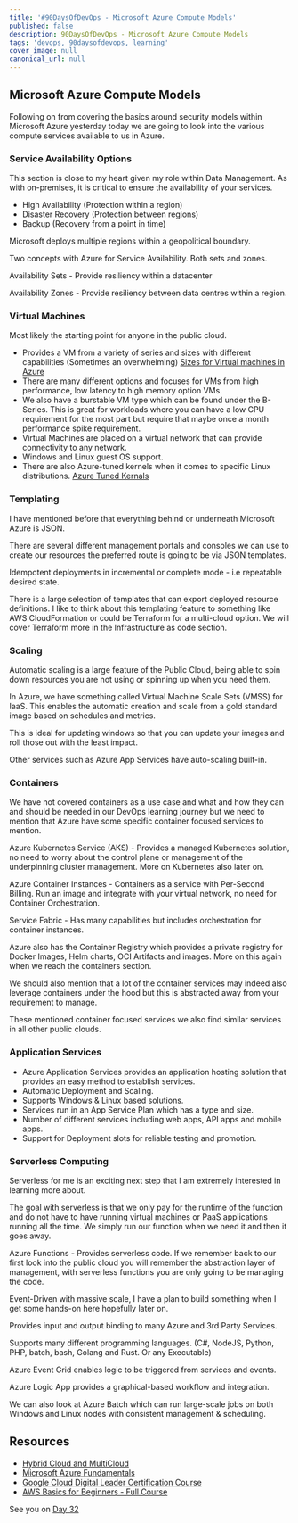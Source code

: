 ```yaml
---
title: '#90DaysOfDevOps - Microsoft Azure Compute Models'
published: false
description: 90DaysOfDevOps - Microsoft Azure Compute Models
tags: 'devops, 90daysofdevops, learning'
cover_image: null
canonical_url: null
---
```

## Microsoft Azure Compute Models

Following on from covering the basics around security models within Microsoft Azure yesterday today we are going to look into the various compute services available to us in Azure. 

### Service Availability Options 

This section is close to my heart given my role within Data Management. As with on-premises, it is critical to ensure the availability of your services. 

- High Availability (Protection within a region)
- Disaster Recovery (Protection between regions)
- Backup (Recovery from a point in time)

Microsoft deploys multiple regions within a geopolitical boundary. 

Two concepts with Azure for Service Availability. Both sets and zones. 

Availability Sets - Provide resiliency within a datacenter 

Availability Zones - Provide resiliency between data centres within a region.  

### Virtual Machines 

Most likely the starting point for anyone in the public cloud. 

- Provides a VM from a variety of series and sizes with different capabilities (Sometimes an overwhelming) [Sizes for Virtual machines in Azure](https://docs.microsoft.com/en-us/azure/virtual-machines/sizes)
- There are many different options and focuses for VMs from high performance, low latency to high memory option VMs. 
- We also have a burstable VM type which can be found under the B-Series. This is great for workloads where you can have a low CPU requirement for the most part but require that maybe once a month performance spike requirement. 
-  Virtual Machines are placed on a virtual network that can provide connectivity to any network. 
-  Windows and Linux guest OS support. 
-  There are also Azure-tuned kernels when it comes to specific Linux distributions. [Azure Tuned Kernals](https://docs.microsoft.com/en-us/azure/virtual-machines/linux/endorsed-distros#azure-tuned-kernels)

### Templating 

I have mentioned before that everything behind or underneath Microsoft Azure is JSON. 

There are several different management portals and consoles we can use to create our resources the preferred route is going to be via JSON templates. 

Idempotent deployments in incremental or complete mode - i.e repeatable desired state. 

There is a large selection of templates that can export deployed resource definitions. I like to think about this templating feature to something like AWS CloudFormation or could be Terraform for a multi-cloud option. We will cover Terraform more in the Infrastructure as code section. 

### Scaling

Automatic scaling is a large feature of the Public Cloud, being able to spin down resources you are not using or spinning up when you need them. 

In Azure, we have something called Virtual Machine Scale Sets (VMSS) for IaaS. This enables the automatic creation and scale from a gold standard image based on schedules and metrics. 

This is ideal for updating windows so that you can update your images and roll those out with the least impact. 

Other services such as Azure App Services have auto-scaling built-in. 

### Containers 

We have not covered containers as a use case and what and how they can and should be needed in our DevOps learning journey but we need to mention that Azure have some specific container focused services to mention. 

Azure Kubernetes Service (AKS) - Provides a managed Kubernetes solution, no need to worry about the control plane or management of the underpinning cluster management. More on Kubernetes also later on. 

Azure Container Instances - Containers as a service with Per-Second Billing. Run an image and integrate with your virtual network, no need for Container Orchestration. 

Service Fabric - Has many capabilities but includes orchestration for container instances. 

Azure also has the Container Registry which provides a private registry for Docker Images, Helm charts, OCI Artifacts and images. More on this again when we reach the containers section. 

We should also mention that a lot of the container services may indeed also leverage containers under the hood but this is abstracted away from your requirement to manage. 

These mentioned container focused services we also find similar services in all other public clouds. 

### Application Services 

- Azure Application Services provides an application hosting solution that provides an easy method to establish services. 
- Automatic Deployment and Scaling. 
- Supports Windows & Linux based solutions. 
- Services run in an App Service Plan which has a type and size. 
- Number of different services including web apps, API apps and mobile apps. 
- Support for Deployment slots for reliable testing and promotion. 

### Serverless Computing 

Serverless for me is an exciting next step that I am extremely interested in learning more about. 

The goal with serverless is that we only pay for the runtime of the function and do not have to have running virtual machines or PaaS applications running all the time. We simply run our function when we need it and then it goes away. 

Azure Functions - Provides serverless code. If we remember back to our first look into the public cloud you will remember the abstraction layer of management, with serverless functions you are only going to be managing the code. 

Event-Driven with massive scale, I have a plan to build something when I get some hands-on here hopefully later on. 

Provides input and output binding to many Azure and 3rd Party Services. 

Supports many different programming languages. (C#, NodeJS, Python, PHP, batch, bash, Golang and Rust. Or any Executable)

Azure Event Grid enables logic to be triggered from services and events. 

Azure Logic App provides a graphical-based workflow and integration. 

We can also look at Azure Batch which can run large-scale jobs on both Windows and Linux nodes with consistent management & scheduling. 

## Resources 

- [Hybrid Cloud and MultiCloud](https://www.youtube.com/watch?v=qkj5W98Xdvw)
- [Microsoft Azure Fundamentals](https://www.youtube.com/watch?v=NKEFWyqJ5XA&list=WL&index=130&t=12s)
- [Google Cloud Digital Leader Certification Course](https://www.youtube.com/watch?v=UGRDM86MBIQ&list=WL&index=131&t=10s)
- [AWS Basics for Beginners - Full Course](https://www.youtube.com/watch?v=ulprqHHWlng&t=5352s)

See you on [Day 32](day32.md) 

